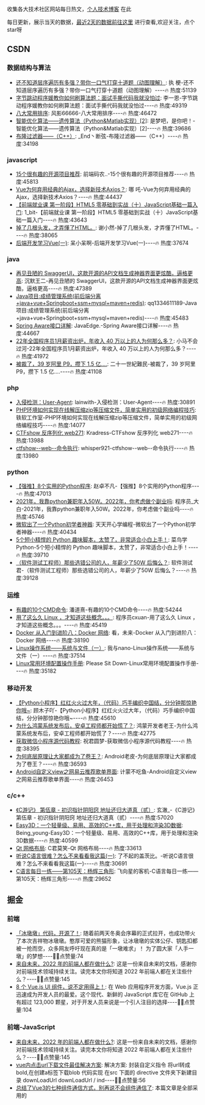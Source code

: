 
收集各大技术社区网站每日热文，[个人技术博客](https://github.com/dravenww/blob) 在此

每日更新，展示当天的数据，[最近2天的数据前往这里](https://github.com/dravenww/curated-article) 进行查看,欢迎关注，点个star呀
## CSDN 
### 数据结构与算法 
- [还不知道层序遍历有多强？带你一口气打穿十道题（动图理解）](https://blog.csdn.net/m0_57487901/article/details/122867902): 执 梗-还不知道层序遍历有多强？带你一口气打穿十道题（动图理解）----🔥 热度:51139 
- [字节跳动程序媛教你如何刷算法题：面试手撕代码我就没怕过](https://blog.csdn.net/qq_29966203/article/details/122890389): 李一恩-字节跳动程序媛教你如何刷算法题：面试手撕代码我就没怕过----🔥 热度:49319 
- [八大常用排序](https://blog.csdn.net/weixin_58867976/article/details/122829103): 风影66666-八大常用排序----🔥 热度:46472 
- [智能优化算法——遗传算法（Python&Matlab实现）[2]](https://blog.csdn.net/weixin_46039719/article/details/122872298): 是梦吧，是你吧！-智能优化算法——遗传算法（Python&Matlab实现）[2]----🔥 热度:39686 
- [布隆过滤器——（C++）](https://blog.csdn.net/weixin_45599288/article/details/122878428): _End丶断弦-布隆过滤器——（C++）----🔥 热度:34198 

### javascript 
- [15个很有趣的开源项目推荐](https://blog.csdn.net/BYGFJ/article/details/122854675): 前端码农..-15个很有趣的开源项目推荐----🔥 热度:45813 
- [Vue为何弃用经典的Ajax，选择新技术Axios？](https://blog.csdn.net/guorui_java/article/details/122772164): 哪 吒-Vue为何弃用经典的Ajax，选择新技术Axios？----🔥 热度:44437 
- [【前端就业课 第一阶段】HTML5 零基础到实战（十）JavaScript基础一篇入门](https://blog.csdn.net/A757291228/article/details/122848011): 1_bit-【前端就业课 第一阶段】HTML5 零基础到实战（十）JavaScript基础一篇入门----🔥 热度:43643 
- [掉了几根头发，才弄懂了HTML。](https://blog.csdn.net/Ping_Love_/article/details/122859348): 谢小然-掉了几根头发，才弄懂了HTML。----🔥 热度:38065 
- [后端开发学习Vue(一)](https://blog.csdn.net/m0_47073109/article/details/122840172): 呆小呆啊-后端开发学习Vue(一)----🔥 热度:37674 

### java 
- [再见丑陋的 SwaggerUI，这款开源的API文档生成神器界面更炫酷，逼格更高](https://blog.csdn.net/qing_gee/article/details/122857385): 沉默王二-再见丑陋的 SwaggerUI，这款开源的API文档生成神器界面更炫酷，逼格更高----🔥 热度:47389 
- [Java项目:成绩管理系统(前后端分离+java+vue+Springboot+ssm+mysql+maven+redis)](https://blog.csdn.net/m0_66863468/article/details/122873154): qq1334611189-Java项目:成绩管理系统(前后端分离+java+vue+Springboot+ssm+mysql+maven+redis)----🔥 热度:45483 
- [Spring Aware接口详解](https://blog.csdn.net/qq_33589510/article/details/122870732): JavaEdge.-Spring Aware接口详解----🔥 热度:44667 
- [22年全国程序员1月薪资出炉，年收入 40 万以上的人为何那么多？](https://blog.csdn.net/m0_59163425/article/details/122862360): 小马不会过河-22年全国程序员1月薪资出炉，年收入 40 万以上的人为何那么多？----🔥 热度:41972 
- [被裁了，39 岁阿里 P9，攒下 1.5 亿....](https://blog.csdn.net/weixin_45987729/article/details/122859570): 二十一世紀難民-被裁了，39 岁阿里 P9，攒下 1.5 亿....----🔥 热度:41108 

### php 
- [入侵检测：User-Agent](https://blog.csdn.net/weixin_44288604/article/details/122841405): lainwith-入侵检测：User-Agent----🔥 热度:30891 
- [PHP环境如何实现在线解压缩zip等压缩文件，简单实用的初级网络编程技巧](https://blog.csdn.net/usenk/article/details/122873581): 轶软工作室-PHP环境如何实现在线解压缩zip等压缩文件，简单实用的初级网络编程技巧----🔥 热度:14077 
- [CTFshow 反序列化 web271](https://blog.csdn.net/Kracxi/article/details/122889537): Kradress-CTFshow 反序列化 web271----🔥 热度:13988 
- [ctfshow--web--命令执行](https://blog.csdn.net/whisper921/article/details/122886258): whisper921-ctfshow--web--命令执行----🔥 热度:13980 

### python 
- [【强推】8个实用的Python程序](https://blog.csdn.net/sgzqc/article/details/122888895): 赵卓不凡-【强推】8个实用的Python程序----🔥 热度:47013 
- [2021年，我靠python兼职年入50W。2022年，你考虑做个副业吗](https://blog.csdn.net/Python_0011/article/details/122880639): 程序员_大白-2021年，我靠python兼职年入50W。2022年，你考虑做个副业吗----🔥 热度:45746 
- [微软出了一个Python初学者神器](https://blog.csdn.net/m0_64355682/article/details/122836016): 天天开心学编程-微软出了一个Python初学者神器----🔥 热度:40434 
- [5个短小精悍的 Python 趣味脚本，太赞了，非常适合小白上手！](https://blog.csdn.net/cainiao_python/article/details/122833847): 菜鸟学Python-5个短小精悍的 Python 趣味脚本，太赞了，非常适合小白上手！----🔥 热度:39710 
- [（软件测试工程师）那些选错公司的人，年薪少了50W 后悔么？](https://blog.csdn.net/AI_Green/article/details/122860843): 软件测试君-（软件测试工程师）那些选错公司的人，年薪少了50W 后悔么？----🔥 热度:39128 

### 运维 
- [有趣的10个CMD命令](https://blog.csdn.net/PanDaoxi2020/article/details/122838528): 潘道熹-有趣的10个CMD命令----🔥 热度:54244 
- [用了这么久 Linux ，才知道这些概念。。。](https://blog.csdn.net/qq_36894974/article/details/122822779): 程序员cxuan-用了这么久 Linux ，才知道这些概念。。。----🔥 热度:45419 
- [Docker 从入门到进阶八：Docker 网络](https://blog.csdn.net/qq_43762191/article/details/122844621): 看，未来-Docker 从入门到进阶八：Docker 网络----🔥 热度:38190 
- [Linux操作系统——系统与文件（一）](https://blog.csdn.net/qq_51963216/article/details/122855054): 我与nano-Linux操作系统——系统与文件（一）----🔥 热度:37514 
- [Linux常用环境配置操作手册](https://blog.csdn.net/qq_36942720/article/details/122862237): Please Sit Down-Linux常用环境配置操作手册----🔥 热度:35182 

### 移动开发 
- [【Python小程序】红红火火过大年，（代码）巧手编织中国结，分分钟那惊艳你哦~](https://blog.csdn.net/weixin_55822277/article/details/122679817): 顾木子吖-【Python小程序】红红火火过大年，（代码）巧手编织中国结，分分钟那惊艳你哦~----🔥 热度:45610 
- [为什么鸿蒙系统发布后，安卓工程师都开始慌了？](https://blog.csdn.net/Harmony_wang/article/details/122865166): 鸿蒙开发者老王-为什么鸿蒙系统发布后，安卓工程师都开始慌了？----🔥 热度:42775 
- [获取微信小程序源代码教程](https://blog.csdn.net/qq15577969/article/details/122840510): 祝君圆梦-获取微信小程序源代码教程----🔥 热度:38395 
- [为何底层原理让大家都成为了卷王？](https://blog.csdn.net/m0_59614665/article/details/122830489): Android老皮-为何底层原理让大家都成为了卷王？----🔥 热度:36593 
- [Android自定义view之网易云推荐歌单界面](https://blog.csdn.net/qq_42761395/article/details/122885290): 计蒙不吃鱼-Android自定义view之网易云推荐歌单界面----🔥 热度:26453 

### c/c++ 
- [《C游记》 第伍章 - 初识指针阴阳窍 地址还归大道真（贰）](https://blog.csdn.net/forever_bryant/article/details/122853279): 玄澈_-《C游记》 第伍章 - 初识指针阴阳窍 地址还归大道真（贰）----🔥 热度:57020 
- [Easy3D：一个轻量级、易用、高效的C++库，用于处理和渲染3D数据](https://blog.csdn.net/u013019296/article/details/122852826): Being_young-Easy3D：一个轻量级、易用、高效的C++库，用于处理和渲染3D数据----🔥 热度:40599 
- [Qt 网格布局](https://blog.csdn.net/qq_34623621/article/details/122860117): C君莫笑-Qt 网格布局----🔥 热度:33613 
- [听说C语言很难？怎么不来看看我这篇(一)](https://blog.csdn.net/qq_36434742/article/details/122806805): 了不起的盖茨比。-听说C语言很难？怎么不来看看我这篇(一)----🔥 热度:30691 
- [C语言每日一练——第105天：杨辉三角形](https://blog.csdn.net/m0_63325890/article/details/122781323): 飞向星的客机-C语言每日一练——第105天：杨辉三角形----🔥 热度:29652 


## 掘金 
### 前端 
- [「冰墩墩」代码，开源了！](https://juejin.cn/post/7062983171456892959): 随着前两天冬奥会序幕的正式拉开，也成功带火了本次吉祥物冰墩墩。憨厚可爱的熊猫形象，让冰墩墩的实体公仔、钥匙扣都被一抢而空，众多网友呼吁现在真的是「一墩难求」！ 为了圆大家「人手一墩」的梦想----👍🏻点赞量:74 
- [来自未来，2022 年的前端人都在做什么?](https://juejin.cn/post/7062617190981173278): 这是一份来自未来的文档，感谢你对前端技术领域持续关注。读完本文你将知道 2022 年前端人都在关注些什么？----👍🏻点赞量:145 
- [8 个 Vue.js UI 组件，说不定用得上！](https://juejin.cn/post/7062705175118479373): 在 Web 应用程序开发方面，Vue.js 正迅速成为开发人员的最爱。这个现代、新鲜的 JavaScript 库它在 GitHub 上有超过 123,000 颗星，对于开发人员来说是一个引人注目的选择----👍🏻点赞量:104 

### 前端-JavaScript 
- [来自未来，2022 年的前端人都在做什么?](https://juejin.cn/post/7062617190981173278): 这是一份来自未来的文档，感谢你对前端技术领域持续关注。读完本文你将知道 2022 年前端人都在关注些什么？----👍🏻点赞量:145 
- [vue内点击url下载文件最佳解决方案](https://juejin.cn/post/7062888582465191944): 解决方案: 封装自定义指令 将url转成bold,在创建a标签下载blob 代码实现 在src 下面的 directive 文件夹下新建目录 downLoadUrl downLoadUrl / ind----👍🏻点赞量:56 
- [总结了Vue3的七种组件通信方式，别再说不会组件通信了](https://juejin.cn/post/7062740057018335245): 本篇文章是全部采用的<script setup>这种组合式API写法，相对于选项式来说，组合式API这种写法更加自由，具体可以参考Vue文档对两种方式的描述。----👍🏻点赞量:50 

### 前端-Vue.js 
- [8 个 Vue.js UI 组件，说不定用得上！](https://juejin.cn/post/7062705175118479373): 在 Web 应用程序开发方面，Vue.js 正迅速成为开发人员的最爱。这个现代、新鲜的 JavaScript 库它在 GitHub 上有超过 123,000 颗星，对于开发人员来说是一个引人注目的选择----👍🏻点赞量:104 
- [vue内点击url下载文件最佳解决方案](https://juejin.cn/post/7062888582465191944): 解决方案: 封装自定义指令 将url转成bold,在创建a标签下载blob 代码实现 在src 下面的 directive 文件夹下新建目录 downLoadUrl downLoadUrl / ind----👍🏻点赞量:56 
- [前端 “一键换肤“ 的几种方案](https://juejin.cn/post/7063010855167721486): 「这是我参与2022首次更文挑战的第7天，活动详情查看：2022首次更文挑战」 前言 现在越来越多的网站都提供了拥有换肤（切换主题）功能，如 ElementUI，无非是为了迎合用户需求，或是为了凸显自----👍🏻点赞量:45 

### 前端-算法 
- [[路飞]_全排列 II](https://juejin.cn/post/7063422383822274567): 「这是我参与2022首次更文挑战的第25天，活动详情查看：2022首次更文挑战」 47. 全排列 II 题目 给定一个可包含重复数字的序列 nums ，按任意顺序 返回所有不重复的全排列。 示例1 示----👍🏻点赞量:12 
- [日拱算法：什么是“煎饼排序”？](https://juejin.cn/post/7063449919394152485): 什么是“煎饼排序”？ 通过“煎饼翻转”来进行排序，叫“煎饼排序”，那什么是“煎饼翻转”呢？（禁止套娃🐶）。。。----👍🏻点赞量:6 
- [[路飞]_leetcode-1312-让字符串成为回文串的最少插入次数](https://juejin.cn/post/7062740427715117092): 「这是我参与2022首次更文挑战的第24天，活动详情查看：2022首次更文挑战」 [题目地址] [B站地址] 给你一个字符串 s ，每一次操作你都可以在字符串的任意位置插入任意字符。 请你返回让 s ----👍🏻点赞量:13 

### 前端-React.js 
- [某一线前端小组长的 Code Review 分享（第二弹！）](https://juejin.cn/post/7063253153197588510): 大家平时能搜出一堆Code Review 流程、如何如何 Code Review 等等。好像实际的 review 记录并不多，恰好本人有幸担任前端小组长一职，就给大家分享一下，一线前端平时写的代码~----👍🏻点赞量:22 
- [React源码中使用的数据结构](https://juejin.cn/post/7063015348403961864): 主要说一说React中使用特定数据结构实现的功能以及内部工作原理。代码示例基本都是简化后的源码，只保留了关键逻辑，同时会附带源代码链接。 React版本为17.0.2。 开始前需要了解 ReactEl----👍🏻点赞量:7 
- [2022新年奖励自己一辆特斯拉😎（React Hooks + Redux 入门级全栈实战项目）](https://juejin.cn/post/7063088278576037901): 前言 经过一段时间 React 的学习，正值春招来临，发现现在需要一个小小的项目来让自己对所学的知识做个总结与应用。正所谓百学不如一练，实战出真理👀。 项目简介 技术栈：React Hooks + R----👍🏻点赞量:25 

### 前端-CSS 
- [前端 “一键换肤“ 的几种方案](https://juejin.cn/post/7063010855167721486): 「这是我参与2022首次更文挑战的第7天，活动详情查看：2022首次更文挑战」 前言 现在越来越多的网站都提供了拥有换肤（切换主题）功能，如 ElementUI，无非是为了迎合用户需求，或是为了凸显自----👍🏻点赞量:45 
- [10个CSS技巧，极大提升用户体验](https://juejin.cn/post/7062860159286149127): 一个成功的Web App必须有良好的用户体验。当我们谈及改善用户体验时，你会想到什么？ 其实，有一点是很容易被开发者忽视的，那就是CSS。我们可以使用一些CSS技巧来改善网页的表现形式、交互细节和可访----👍🏻点赞量:80 
- [前端移动端适配 - 媒体查询适配方案](https://juejin.cn/post/7062967484130787335): 工作中难免会有写静态页面的需求，有时候移动端适配真的是做的心累，如果自己新做一个页面倒还好，整体布局会按照自己习惯来，但有时候不得不修改别人的代码，尤其是别人没适配好的代码...----👍🏻点赞量:35 

### 前端-LeetCode 
- [[路飞]_leetcode-1312-让字符串成为回文串的最少插入次数](https://juejin.cn/post/7062740427715117092): 「这是我参与2022首次更文挑战的第24天，活动详情查看：2022首次更文挑战」 [题目地址] [B站地址] 给你一个字符串 s ，每一次操作你都可以在字符串的任意位置插入任意字符。 请你返回让 s ----👍🏻点赞量:13 
- [[路飞]_leetcode-69-x 的平方根 ](https://juejin.cn/post/7063740211368296484): 「这是我参与2022首次更文挑战的第26天，活动详情查看：2022首次更文挑战」 [题目地址] [B站地址] 给你一个非负整数 x ，计算并返回 x 的 算术平方根 。 由于返回类型是整数，结果只保留----👍🏻点赞量:2 

### 前端-Node.js 
- [如何为 Node.js 的 require 函数添加钩子？](https://juejin.cn/post/7062536831664914463): 本文将介绍 Node.js 中 require 函数的工作流程、如何让 Node.js 直接执行 ts 文件及如何正确地劫持 Node.js 的 require 函数，从而实现钩子的功能。----👍🏻点赞量:9 
- [使用 fst-json 自动生成更快的 json 序列化方法](https://juejin.cn/post/7063705765252431908): 直接使用你定义好的 Typescript 文件，来生成更加高效的序列化方法。目的是利用现有的资源（Typescript 文件），在编译和开发阶段尽可能提高运行时性能，同时这个过程并没有额外的开发负担。----👍🏻点赞量:1 
- [🌰举几个栗子，用Koa两天入门Node.js后端开发（二）](https://juejin.cn/post/7063482655337087013): 笔者选用koa作为web框架，将用两篇文章讲述Node.js编写接口和服务端渲染（SSR）第一篇：接口；第二篇：服务端渲染。koa是基于Node.js实现的web框架。是一款轻量的框架----👍🏻点赞量:1 

### 前端-面试 
- [分分钟带你了解 ES2022 最重要的 4 个特性！](https://juejin.cn/post/7062900336695967781): ECMAScript 2022 将于今年 6 月发布，本篇带来 ES2022 肯定会出现的最重要的 4 个变化！因为。。。。。。----👍🏻点赞量:11 
- [移动端开发必备知识-Hybrid App](https://juejin.cn/post/7062967241268019214): 简介 面试的时候小伙伴们有没有被问到过Hybrid App呢？不得不说了解Hybrid App是我们前端面试中的一个加分项。今天就跟随笔者的步伐让你彻底弄懂Hybrid App，让你就算没做过也能对面----👍🏻点赞量:12 
- [几个简单的例子学会 ES6 class](https://juejin.cn/post/7063251767290658829): 「这是我参与2022首次更文挑战的第25天，活动详情查看：2022首次更文挑战」 是什么 class 是 ES6 中的一个语法糖结构，底层依然是基于原型和构造函数。何以见得呢？ 可以看到，两个实例的打----👍🏻点赞量:12 

### 前端-TypeScript 
- [程序员必备技能之---Typescript](https://juejin.cn/post/7063427394513666085): Typescript 为什么要使用 typescript 问题：函数或者方法输入输出的参数类型，外部条件等 动态语言的约束：需要手动调试等过程 有了Typescript：代码本身就可以回答上述问题 编----👍🏻点赞量:5 
- [TypeScript泛型编程一览](https://juejin.cn/post/7063709796939071502): 对于初学者来说，TypeScript 可能只是为我们所定义的各种变量添加一个类型而且，实际上相对于 JavaScript 来说变化并不大。但是会经常遇到类型提示不正确，不准确的问题，并且书写过程中无法----👍🏻点赞量:0 
- [使用命名空间组织TypeScript代码](https://juejin.cn/post/7062664731135311909): 引言 随着企业软件中第三方库的使用越来越多，我们经常遇到全局命名空间被污染的问题，导致全局命名空间中的组件之间发生名称冲突。因此，我们需要使用命名空间来组织代码块，以便使变量、对象和类得到唯一的识别。----👍🏻点赞量:1 

### 前端-Webpack 
- [Webpack Runtime 小析](https://juejin.cn/post/7062971609862111239): Webpack 打包后的最终产物包含了各种支撑业务代码运行的运行时代码，了解 Webpack 运行时的运行机制，将更加有助于我们构建更加高效的自动化工具来加快前端工程化的实施。----👍🏻点赞量:2 
- [webpack5  如何开启css Modules ](https://juejin.cn/post/7063299278273249317): 使用webpack5 配置 module时为了相同的样式名称不会被覆盖需要开启css modules webpack5 如何开启css Modules----👍🏻点赞量:1 
- [Webpack基础应用篇-[13] 1.10 拆分开发环境和生产环境配置](https://juejin.cn/post/7063369126361694216): 「这是我参与2022首次更文挑战的第5天，活动详情查看：2022首次更文挑战」。 现在，我们只能手工的来调整 mode选项，实现生产环境和开发环境的切换，且很多配置在生产环境和开发环境中存在不一致的情----👍🏻点赞量:0 

### 前端-微信小程序 
- [小程序canvas如何进行撤销、播放操作](https://juejin.cn/post/7063282940553199653): 接上一篇文章：我的第一个小程序之旅 —— canvas画布 小程序搜索【涂图了】，可进行体验。 轨迹自动播放实现 在画布上绘制笔迹的时候，通过touchmove事件将每一次绘制的点坐标都记录起来，同时----👍🏻点赞量:1 
- [微信小程序开发问题总结 - 微信授权的开发和问题（一）](https://juejin.cn/post/7063050037198061576): 这是我参与2022首次更文挑战的第10天，活动详情查看：2022首次更文挑战 hi 我是小十七_，之前开发微信小程序的时候遇到过一些问题，解决方案分享给大家～这篇主要是微信授权，上一篇文档在这里：ht----👍🏻点赞量:3 
- [企业微信与微信兼容](https://juejin.cn/post/7063039826420826143): 「这是我参与2022首次更文挑战的第12天，活动详情查看：2022首次更文挑战」 问题收敛 调研到的问题列表 公众号侧 jSSDK 版本不同 wx.config 在两端参数有差异 wx-open-la----👍🏻点赞量:1 

### 前端-架构 
- [组件构建原则（三）：无依赖环原则](https://juejin.cn/post/7063410630354534414): 「这是我参与2022首次更文挑战的第15天，活动详情查看：2022首次更文挑战」。 背景介绍 这是我的《架构整洁之道》系列的第十三篇，从这篇文章开始，我们将学习组件之间关系的三条原则： 无依赖环原则 ----👍🏻点赞量:6 
- [关于自建组件库的思考](https://juejin.cn/post/7063017892714905608): 很多公司都会有自己的组件库，但是在使用起来都不尽如人意，这里分享下我自己的一些观点和看法～～～～～～----👍🏻点赞量:12 
- [Vue.js 源码分析 - 数据响应式原理-数组](https://juejin.cn/post/7062882099249807367): 「这是我参与2022首次更文挑战的第17天，活动详情查看：2022首次更文挑战」 数据响应式原理-数组 数组的响应式核心代码，在Observer类的构造函数中 路径：Observer：src\core----👍🏻点赞量:12 

### 前端-Flutter 
- [3、Dart中运算符、条件判断、类型转换、循环语句](https://juejin.cn/post/7062997870990852127): 一、运算符 1.算数运算符(+ 、 -、 *、 /、 ~/ (取整)、 %(取余)) 2.关系运算符(== 、！= 、> 、< 、>= 、<=) 3.逻辑运算符(! 、&& 、|| ) 4.赋值运算符----👍🏻点赞量:2 
- [Flutter | Image 源码分析与优化方式](https://juejin.cn/post/7062663551105630216): 前言 Image 是 Flutter 用于显示图像的小组件，它可以加载网络，本地，文件或者内存中的图像，支持 JPEG、PNG、GIF、动画 GIF、WebP、动画 WebP、BMP 等格式。----👍🏻点赞量:2 
- [FLutter入门：异步加载组件FutureBuilder](https://juejin.cn/post/7063248946960793636): FutureBuilder 在实际开发中，进入一个页面后执行网络请求加载数据并显示是非常普遍的，这时候我们一般会显示loading----👍🏻点赞量:0 

### 前端-年终总结 

### 后端 
- [再见丑陋的 SwaggerUI，这款开源的API文档生成神器界面更炫酷，逼格更高！](https://juejin.cn/post/7062922407450771469): 一般在使用 Spring Boot 开发前后端分离项目的时候，都会用到 Swagger。Swagger 是一个规范和完整的框架，用于生成、描述、调试和可视化 RESTful 风格的 Web API 服----👍🏻点赞量:25 
- [画一手好的架构图是码农进阶的开始](https://juejin.cn/post/7062662600437268493): 当我们想用几张图来介绍下业务系统，是不是对着画布不知从何下手？本文从常见的架构视图进行分析，介绍了常见的架构视图分类和画好架构视图的要注意的问题。----👍🏻点赞量:27 
- [分布式锁用 Redis 还是 Zookeeper](https://juejin.cn/post/7063011662533492743): 为什么用分布式锁？ 转载：分布式锁用 Redis 还是 Zookeeper 在讨论这个问题之前，我们先来看一个业务场景：系统A是一个电商系统，目前是一台机器部署，系统中有一个用户下订单的接口，但是用户----👍🏻点赞量:12 

### Android 
- [【解惑】App处于前台，Activity就不会被回收了？](https://juejin.cn/post/7063068797304832030): 单进程场景，Activity被回收只可能是因为进程被系统回收了？但以前遇到过：App在前台，不在栈顶的Activity却被干掉，但进程还健在的场景，对原因进行探索~----👍🏻点赞量:33 
- [Flutter Riverpod 全面深入解析，为什么官方推荐它？](https://juejin.cn/post/7063111063427874847): 全面深入介绍RiverPod的实现，几乎是目前最全之一的RIverPod内容整体解析，文章内容很长，请耐心阅读～----👍🏻点赞量:38 
- [Flutter 代码生成技术 [APT 与 AOP] 适用场景与对比](https://juejin.cn/post/7062319340464373791): 一些重复、模板性的代码，比如统计每一个方法的执行时间。这一类代码没有难度且琐碎，导致我们不能愉快的摸鱼。Flutter 中也有类似原生 APT 和 AOP 的技术。他们有什么特点？该使用何种方案？----👍🏻点赞量:21 

### IOS 
- [最新上架App Store 全流程](https://juejin.cn/post/7063065083408023565): 最新app到App Store，虽然之前上架过，还是遇到不少坑，特别是配置证书的时候，还好是上架是一次性通过，整理一份详细图文详解。项目是flutter项目上架到App Store----👍🏻点赞量:10 
- [iOS中Pod库资源引用探究](https://juejin.cn/post/7063314733415268366): 前言 Cocoapods中Pod引用资源的方式有多种，不同的方式对资源的使用还是有区别的，但也有一定的规律，这里我用一个样例工程来进行说明。----👍🏻点赞量:3 
- [iOS小技能： 时间处理（案例：构造退款单号、获取最近30天的数据）](https://juejin.cn/post/7063285616041017352): iOS获取时间的应用场景：报表的时间筛选、构造退款单号、获取最近30天的数据、获取本月、获取前一天时间。----👍🏻点赞量:4 


## GitHub 
### Javascript 
- [FortAwesome/Font-Awesome](https://github.com/FortAwesome/Font-Awesome): The iconic SVG, font, and CSS toolkit----总⭐️67,890; 今日⭐️208 
- [medusajs/medusa](https://github.com/medusajs/medusa): The open-source Shopify alternative----总⭐️8,031; 今日⭐️215 
- [AMAI-GmbH/AI-Expert-Roadmap](https://github.com/AMAI-GmbH/AI-Expert-Roadmap): Roadmap to becoming an Artificial Intelligence Expert in 2022----总⭐️16,722; 今日⭐️329 
- [6dylan6/jdpro](https://github.com/6dylan6/jdpro): 京东签到，集合库，内部助力，青龙面板支持，青龙脚本----总⭐️307; 今日⭐️74 
- [zadam/trilium](https://github.com/zadam/trilium): Build your personal knowledge base with Trilium Notes----总⭐️14,037; 今日⭐️110 
- [Asabeneh/30-Days-Of-JavaScript](https://github.com/Asabeneh/30-Days-Of-JavaScript): 30 days of JavaScript programming challenge is a step-by-step guide to learn JavaScript programming language in 30 days. This challenge may take more than 100 days, please just follow your own pace.----总⭐️16,721; 今日⭐️172 
- [glixzzy/blooket-hack](https://github.com/glixzzy/blooket-hack): The Blooket Hack----总⭐️429; 今日⭐️8 
- [jitsi/jitsi-meet](https://github.com/jitsi/jitsi-meet): Jitsi Meet - Secure, Simple and Scalable Video Conferences that you use as a standalone app or embed in your web application.----总⭐️17,521; 今日⭐️17 
- [ToolJet/ToolJet](https://github.com/ToolJet/ToolJet): Extensible low-code framework for building business applications. Connect to databases, cloud storages, GraphQL, API endpoints, Airtable, etc and build apps using drag and application builder. Built using JavaScript/TypeScript.----总⭐️5,612; 今日⭐️89 
- [goldbergyoni/nodebestpractices](https://github.com/goldbergyoni/nodebestpractices): The Node.js best practices list (January 2022)----总⭐️74,967; 今日⭐️53 

### Vue 
- [vbenjs/vue-vben-admin](https://github.com/vbenjs/vue-vben-admin): A modern vue admin. It is based on Vue3, vite and TypeScript. It's fast！----总⭐️9,301; 今日⭐️130 
- [element-plus/element-plus](https://github.com/element-plus/element-plus): A Vue.js 3 UI Library made by Element team----总⭐️14,061; 今日⭐️51 
- [element-plus/element-plus-vite-starter](https://github.com/element-plus/element-plus-vite-starter): A starter kit for Element Plus with Vite----总⭐️249; 今日⭐️3 
- [RainManGO/vue3-composition-admin](https://github.com/RainManGO/vue3-composition-admin): 基于vue3 的管理端模板(Vue3 TS Vuex4 element-plus vue-i18n-next composition-api) vue3-admin vue3-ts-admin----总⭐️1,176; 今日⭐️5 
- [PanJiaChen/vue-element-admin](https://github.com/PanJiaChen/vue-element-admin): A magical vue admin----总⭐️74,043; 今日⭐️16 
- [newbee-ltd/vue3-admin](https://github.com/newbee-ltd/vue3-admin): Vue 3.0 + Vite 2.0 + Vue-Router 4.0 + Element-Plus + Echarts 5.0 + Axios 开发的后台管理系统----总⭐️1,496; 今日⭐️1 
- [ElemeFE/element](https://github.com/ElemeFE/element): A Vue.js 2.0 UI Toolkit for Web----总⭐️51,656; 今日⭐️3 
- [lin-xin/vue-manage-system](https://github.com/lin-xin/vue-manage-system): 基于Vue3 + Element Plus 的后台管理系统解决方案----总⭐️14,404; 今日⭐️3 
- [chaitin/xray](https://github.com/chaitin/xray): 一款完善的安全评估工具，支持常见 web 安全问题扫描和自定义 poc | 使用之前务必先阅读文档----总⭐️6,427; 今日⭐️1 
- [Armour/vue-typescript-admin-template](https://github.com/Armour/vue-typescript-admin-template): A vue-cli 3.0 + typescript minimal admin template----总⭐️4,391; 今日⭐️2 

### Typescript 
- [vuejs/router](https://github.com/vuejs/router): The official router for Vue.js----总⭐️1,816; 今日⭐️9 
- [ant-design/ant-design](https://github.com/ant-design/ant-design): An enterprise-class UI design language and React UI library----总⭐️78,018; 今日⭐️29 
- [alibaba/hooks](https://github.com/alibaba/hooks): A high-quality & reliable React Hooks library.----总⭐️8,345; 今日⭐️13 
- [puppeteer/puppeteer](https://github.com/puppeteer/puppeteer): Headless Chrome Node.js API----总⭐️76,206; 今日⭐️20 
- [angular/angular](https://github.com/angular/angular): The modern web developer’s platform----总⭐️79,541; 今日⭐️22 
- [Azure/azure-rest-api-specs](https://github.com/Azure/azure-rest-api-specs): The source for REST API specifications for Microsoft Azure.----总⭐️1,328; 今日⭐️1 
- [type-challenges/type-challenges](https://github.com/type-challenges/type-challenges): Collection of TypeScript type challenges with online judge----总⭐️12,713; 今日⭐️51 
- [apache/echarts](https://github.com/apache/echarts): Apache ECharts is a powerful, interactive charting and data visualization library for browser----总⭐️49,716; 今日⭐️71 
- [ant-design/ant-design-mobile](https://github.com/ant-design/ant-design-mobile): Fluent and powerful mobile component library based on React.----总⭐️9,638; 今日⭐️6 
- [baidu/amis](https://github.com/baidu/amis): 前端低代码框架，通过 JSON 配置就能生成各种页面。----总⭐️9,935; 今日⭐️6 

### Python 
- [Audiobahn/CVE-2022-20699](https://github.com/Audiobahn/CVE-2022-20699): Cisco Anyconnect VPN unauth RCE (rwx stack)----总⭐️132; 今日⭐️29 
- [3b1b/manim](https://github.com/3b1b/manim): Animation engine for explanatory math videos----总⭐️41,568; 今日⭐️128 
- [jerry3747/taobao_seckill](https://github.com/jerry3747/taobao_seckill): 淘宝、天猫半价抢购，抢电视、抢茅台，干死黄牛党----总⭐️1,522; 今日⭐️49 
- [jinfagang/yolov7](https://github.com/jinfagang/yolov7): YOLO with Transformers and Instance Segmentation, with TensorRT acceleration!----总⭐️390; 今日⭐️24 
- [tensorflow/models](https://github.com/tensorflow/models): Models and examples built with TensorFlow----总⭐️72,752; 今日⭐️13 
- [jackfrued/Python-100-Days](https://github.com/jackfrued/Python-100-Days): Python - 100天从新手到大师----总⭐️114,929; 今日⭐️23 
- [open-mmlab/mmdetection](https://github.com/open-mmlab/mmdetection): OpenMMLab Detection Toolbox and Benchmark----总⭐️18,269; 今日⭐️9 
- [CorentinJ/Real-Time-Voice-Cloning](https://github.com/CorentinJ/Real-Time-Voice-Cloning): Clone a voice in 5 seconds to generate arbitrary speech in real-time----总⭐️33,366; 今日⭐️40 
- [home-assistant/core](https://github.com/home-assistant/core): Open source home automation that puts local control and privacy first.----总⭐️49,800; 今日⭐️30 
- [PaddlePaddle/PaddleOCR](https://github.com/PaddlePaddle/PaddleOCR): Awesome multilingual OCR toolkits based on PaddlePaddle (practical ultra lightweight OCR system, support 80+ languages recognition, provide data annotation and synthesis tools, support training and deployment among server, mobile, embedded and IoT devices)----总⭐️18,865; 今日⭐️14 

### Go 
- [Dreamacro/clash](https://github.com/Dreamacro/clash): A rule-based tunnel in Go.----总⭐️23,714; 今日⭐️88 
- [hashicorp/hcl](https://github.com/hashicorp/hcl): HCL is the HashiCorp configuration language.----总⭐️3,849; 今日⭐️3 
- [minio/minio](https://github.com/minio/minio): High Performance, Kubernetes Native Object Storage----总⭐️31,579; 今日⭐️18 
- [go-redis/redis](https://github.com/go-redis/redis): Type-safe Redis client for Golang----总⭐️13,497; 今日⭐️10 
- [ariga/atlas](https://github.com/ariga/atlas): A database toolkit----总⭐️1,341; 今日⭐️26 
- [elastic/beats](https://github.com/elastic/beats): Beats - Lightweight shippers for Elasticsearch & Logstash----总⭐️10,752; 今日⭐️5 
- [flipped-aurora/gin-vue-admin](https://github.com/flipped-aurora/gin-vue-admin): 基于vite+vue3+gin搭建的开发基础平台（已完成setup语法糖版本），集成jwt鉴权，权限管理，动态路由，分页封装，多点登录拦截，资源权限，上传下载，代码生成器，表单生成器等开发必备功能，五分钟一套CURD前后端代码。----总⭐️11,442; 今日⭐️10 
- [influxdata/telegraf](https://github.com/influxdata/telegraf): The plugin-driven server agent for collecting & reporting metrics.----总⭐️11,149; 今日⭐️6 
- [matrix-org/dendrite](https://github.com/matrix-org/dendrite): Dendrite is a second-generation Matrix homeserver written in Go!----总⭐️3,000; 今日⭐️6 
- [kubernetes/kubernetes](https://github.com/kubernetes/kubernetes): Production-Grade Container Scheduling and Management----总⭐️85,363; 今日⭐️38 

### Php 
- [laravel/laravel](https://github.com/laravel/laravel): A PHP framework for web artisans.----总⭐️68,492; 今日⭐️98 
- [PGYER/codefever](https://github.com/PGYER/codefever): CodeFever 是完全免费开源的 Git 代码托管服务，支持一行命令安装到自己服务器！CodeFever Community Edition (A Self-hosted Git Services)!----总⭐️1,129; 今日⭐️14 
- [saifulcoder/laravel-whatsapp-server](https://github.com/saifulcoder/laravel-whatsapp-server): Simple RESTful WhatsApp API with Laravel 8----总⭐️173; 今日⭐️9 
- [laravel/framework](https://github.com/laravel/framework): The Laravel Framework.----总⭐️26,133; 今日⭐️10 
- [symfony/symfony](https://github.com/symfony/symfony): The Symfony PHP framework----总⭐️26,477; 今日⭐️5 
- [archtechx/tenancy](https://github.com/archtechx/tenancy): Automatic multi-tenancy for Laravel. No code changes needed.----总⭐️2,219; 今日⭐️4 
- [tymondesigns/jwt-auth](https://github.com/tymondesigns/jwt-auth): JSON Web Token Authentication for Laravel & Lumen----总⭐️10,416; 今日⭐️5 
- [laravel-filament/filament](https://github.com/laravel-filament/filament): A collection of tools for rapidly building beautiful TALL stack interfaces, designed for humans.----总⭐️2,723; 今日⭐️9 
- [hlmd/Postman-cn](https://github.com/hlmd/Postman-cn): Postman汉化中文版----总⭐️3,367; 今日⭐️5 
- [doctrine/orm](https://github.com/doctrine/orm): Doctrine Object Relational Mapper (ORM)----总⭐️9,077; 今日⭐️1 

### Rust 
- [gyroflow/gyroflow](https://github.com/gyroflow/gyroflow): Video stabilization using gyroscope data----总⭐️2,219; 今日⭐️168 
- [rustdesk/rustdesk](https://github.com/rustdesk/rustdesk): Yet another remote desktop software----总⭐️15,247; 今日⭐️103 
- [DioxusLabs/dioxus](https://github.com/DioxusLabs/dioxus): Elegant React-like library for building user interfaces for desktop, web, mobile, SSR, liveview, and more.----总⭐️2,689; 今日⭐️28 
- [sunface/rust-course](https://github.com/sunface/rust-course): “连续六年成为全世界最受喜爱的语言，无GC也无需手动内存管理、极高的性能和安全性、过程/OO/函数式编程、优秀的包管理、JS未来基石" — 工作之余的第二语言来试试Rust吧。<<Rust语言圣经>>拥有全面且深入的讲解、生动贴切的示例、德芙般丝滑的内容，甚至还有JS程序员关注的WASM和Deno等专题。这可能是目前最用心的Rust中文学习教程/书籍----总⭐️3,654; 今日⭐️40 
- [tauri-apps/tauri](https://github.com/tauri-apps/tauri): Build smaller, faster, and more secure desktop applications with a web frontend.----总⭐️30,928; 今日⭐️103 
- [rome/tools](https://github.com/rome/tools): The Rome Toolchain. A linter, compiler, bundler, and more for JavaScript, TypeScript, HTML, Markdown, and CSS.----总⭐️17,127; 今日⭐️5 
- [slint-ui/slint](https://github.com/slint-ui/slint): Slint is a toolkit to efficiently develop fluid graphical user interfaces for any display: embedded devices and desktop applications. We support multiple programming languages, such as Rust, C++ or JavaScript.----总⭐️3,208; 今日⭐️61 
- [rust-lang/mdBook](https://github.com/rust-lang/mdBook): Create book from markdown files. Like Gitbook but implemented in Rust----总⭐️8,611; 今日⭐️6 
- [nushell/nushell](https://github.com/nushell/nushell): A new type of shell----总⭐️17,176; 今日⭐️8 
- [rapiz1/rathole](https://github.com/rapiz1/rathole): A lightweight and high-performance reverse proxy for NAT traversal, written in Rust. An alternative to frp and ngrok.----总⭐️2,567; 今日⭐️17 

### Object-C 
- [Sunnyyoung/WeChatTweak-macOS](https://github.com/Sunnyyoung/WeChatTweak-macOS): A dynamic library tweak for WeChat macOS - 首款微信 macOS 客户端撤回拦截与多开----总⭐️6,779; 今日⭐️2 
- [firebase/firebase-ios-sdk](https://github.com/firebase/firebase-ios-sdk): Firebase iOS SDK----总⭐️3,423; 今日⭐️2 
- [SDWebImage/SDWebImage](https://github.com/SDWebImage/SDWebImage): Asynchronous image downloader with cache support as a UIImageView category----总⭐️23,979; 今日⭐️3 
- [Instagram/IGListKit](https://github.com/Instagram/IGListKit): A data-driven UICollectionView framework for building fast and flexible lists.----总⭐️12,248; 今日⭐️1 
- [wix/react-native-navigation](https://github.com/wix/react-native-navigation): A complete native navigation solution for React Native----总⭐️12,428; 今日⭐️0 
- [WenchaoD/FSCalendar](https://github.com/WenchaoD/FSCalendar): A fully customizable iOS calendar library, compatible with Objective-C and Swift----总⭐️9,868; 今日⭐️1 
- [AFNetworking/AFNetworking](https://github.com/AFNetworking/AFNetworking): A delightful networking framework for iOS, macOS, watchOS, and tvOS.----总⭐️33,284; 今日⭐️1 
- [CocoaLumberjack/CocoaLumberjack](https://github.com/CocoaLumberjack/CocoaLumberjack): A fast & simple, yet powerful & flexible logging framework for Mac and iOS----总⭐️12,621; 今日⭐️1 
- [openid/AppAuth-iOS](https://github.com/openid/AppAuth-iOS): iOS and macOS SDK for communicating with OAuth 2.0 and OpenID Connect providers.----总⭐️1,273; 今日⭐️0 
- [realm/realm-swift](https://github.com/realm/realm-swift): Realm is a mobile database: a replacement for Core Data & SQLite----总⭐️14,901; 今日⭐️1 


